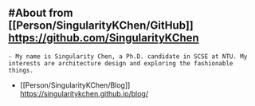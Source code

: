 ## #About from [[Person/SingularityKChen/GitHub]] https://github.com/SingularityKChen
	- My name is Singularity Chen, a Ph.D. candidate in SCSE at NTU. My interests are architecture design and exploring the fashionable things.
- [[Person/SingularityKChen/Blog]] https://singularitykchen.github.io/blog/